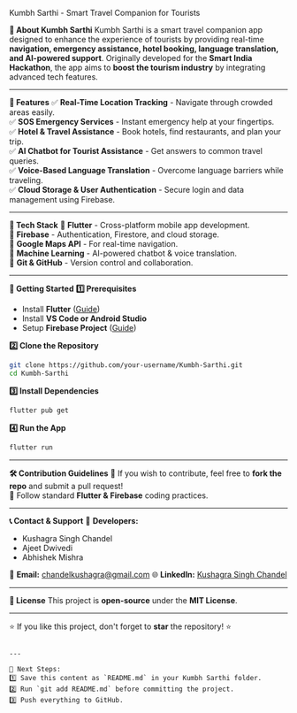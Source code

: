 
 Kumbh Sarthi - Smart Travel Companion for Tourists 

 **📌 About Kumbh Sarthi**
Kumbh Sarthi is a smart travel companion app designed to enhance the experience of tourists by providing real-time **navigation, emergency assistance, hotel booking, language translation, and AI-powered support**. Originally developed for the **Smart India Hackathon**, the app aims to **boost the tourism industry** by integrating advanced tech features.

---

 **📢 Features**
✅ **Real-Time Location Tracking** - Navigate through crowded areas easily.  
✅ **SOS Emergency Services** - Instant emergency help at your fingertips.  
✅ **Hotel & Travel Assistance** - Book hotels, find restaurants, and plan your trip.  
✅ **AI Chatbot for Tourist Assistance** - Get answers to common travel queries.  
✅ **Voice-Based Language Translation** - Overcome language barriers while traveling.  
✅ **Cloud Storage & User Authentication** - Secure login and data management using Firebase.  

---

 **📱 Tech Stack**
🔹 **Flutter** - Cross-platform mobile app development.  
🔹 **Firebase** - Authentication, Firestore, and cloud storage.  
🔹 **Google Maps API** - For real-time navigation.  
🔹 **Machine Learning** - AI-powered chatbot & voice translation.  
🔹 **Git & GitHub** - Version control and collaboration.  

---

 **🚀 Getting Started**
 **1️⃣ Prerequisites**
- Install **Flutter** ([Guide](https://flutter.dev/docs/get-started/install))
- Install **VS Code or Android Studio**
- Setup **Firebase Project** ([Guide](https://firebase.google.com/))

 **2️⃣ Clone the Repository**
```sh
git clone https://github.com/your-username/Kumbh-Sarthi.git
cd Kumbh-Sarthi
```

 **3️⃣ Install Dependencies**
```sh
flutter pub get
```

 **4️⃣ Run the App**
```sh
flutter run
```

---

 **🛠 Contribution Guidelines**
📌 If you wish to contribute, feel free to **fork the repo** and submit a pull request!  
📌 Follow standard **Flutter & Firebase** coding practices.  

---

 **📞 Contact & Support**
🔹 **Developers:**  
- Kushagra Singh Chandel  
- Ajeet Dwivedi  
- Abhishek Mishra  

📩 **Email:** chandelkushagra@gmail.com
🌐 **LinkedIn:** [Kushagra Singh Chandel](www.linkedin.com/in/kushagra-singh-chandel)  

---

 **📜 License**
This project is **open-source** under the **MIT License**.

---

⭐ If you like this project, don't forget to **star** the repository! ⭐
```

---

🚀 Next Steps:
1️⃣ Save this content as `README.md` in your Kumbh Sarthi folder.  
2️⃣ Run `git add README.md` before committing the project.  
3️⃣ Push everything to GitHub.
